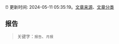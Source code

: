:alarm_clock: 更新时间: 2024-05-11 05:35:19。[文章来源](/README.md)、[文章分类](/TAGS.md)

## 报告


> 关键字：`报告`、`月报`



